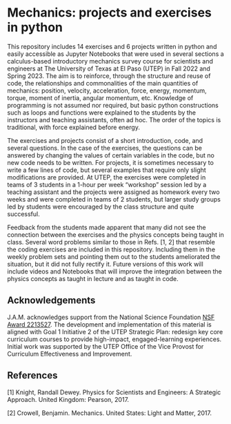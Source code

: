 # Mechanics: projects and exercises in python

This repository includes 14 exercises and 6 projects written in python and easily accessible as Jupyter Notebooks that were used in several sections a calculus-based introductory mechanics survey course for scientists and engineers at The University of Texas at El Paso (UTEP) in Fall 2022 and Spring 2023. The aim is to reinforce, through the structure and reuse of code, the relationships and commonalities of the main quantities of mechanics: position, velocity, acceleration, force, energy, momentum, torque, moment of inertia, angular momentum, etc. Knowledge of programming is not assumed nor required, but basic python constructions such as loops and functions were explained to the students by the instructors and teaching assistants, often ad hoc. The order of the topics is traditional, with force explained before energy. 

The exercises and projects consist of a short introduction, code, and several questions. In the case of the exercises, the questions can be answered by changing the values of certain variables in the code, but no new code needs to be written. For projects, it is sometimes necessary to write a few lines of code, but several examples that require only slight modifications are provided. At UTEP, the exercises were completed in teams of 3 students in a 1-hour per week “workshop” session led by a teaching assistant and the projects were assigned as homework every two weeks and were completed in teams of 2 students, but larger study groups led by students were encouraged by the class structure and quite successful.

Feedback from the students made apparent that many did not see the connection between the exercises and the physics concepts being taught in class. Several word problems similar to those in Refs. [1, 2] that resemble the coding exercises are included in this repository. Including them in the weekly problem sets and pointing them out to the students ameliorated the situation, but it did not fully rectify it. Future versions of this work will include videos and Notebooks that will improve the integration between the physics concepts as taught in lecture and as taught in code. 

## Acknowledgements

J.A.M. acknowledges support from the National Science Foundation [NSF Award 2213527](https://www.nsf.gov/awardsearch/showAward?AWD_ID=2213527&HistoricalAwards=false). The development and implementation of this material is aligned with Goal 1 Initiative 2 of the UTEP Strategic Plan: redesign key core curriculum courses to provide high-impact, engaged-learning experiences. Initial work was supported by the UTEP Office of the Vice Provost for Curriculum Effectiveness and Improvement. 

## References

[1] Knight, Randall Dewey. Physics for Scientists and Engineers: A Strategic Approach. United Kingdom: Pearson, 2017.

[2] Crowell, Benjamin. Mechanics. United States: Light and Matter, 2017.
